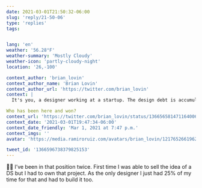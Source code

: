 ```yaml
---
date: 2021-03-01T21:50:32-06:00
slug: 'reply/21-50-06'
type: 'replies'
tags:


lang: 'en'
weather: '56.28°F'
weather-summary: 'Mostly Cloudy'
weather-icon: 'partly-cloudy-night'
location: '26,-100'

context_author: 'brian_lovin'
context_author_name: 'Brian Lovin'
context_author_url: 'https://twitter.com/brian_lovin'
context: |
  It's you, a designer working at a startup. The design debt is accumulating, but you have to Move Fast and Ship Things. You know you need a design system, but it's not clear where to start, or even where to find the time to start paying back the debt.

Who has been here and won?
context_url: 'https://twitter.com/brian_lovin/status/1366565814711640066?s=12'
context_date: '2021-03-01T19:47:34-06:00'
context_date_friendly: 'Mar 1, 2021 at 7:47 p.m.'
context_imgs: ''
avatar: 'https://media.ramiroruiz.com/avatars/brian_lovin/1217652661962661888/WfiUNjzP_bigger.jpg'

tweet_id: '1366596738379825153'
---
```

✋🏼 I’ve been in that position twice. First time I was able to sell the idea of a DS but I had to own that project. As the only designer I just had 25% of my time for that and had to build it too.